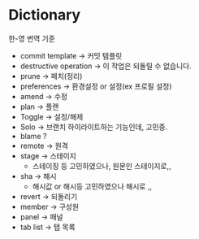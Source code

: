 # Dictionary

한-영 번역 기준 





- commit template -> 커밋 템플릿
- destructive operation -> 이 작업은 되돌릴 수 없습니다.
- prune -> 페치(정리)
- preferences -> 환경설정 or 설정(ex 프로필 설정)
- amend -> 수정
- plan -> 플랜
- Toggle -> 설정/해제
- Solo -> 브랜치 하이라이트하는 기능인데, 고민중.
- blame ?
- remote -> 원격
- stage -> 스테이지
  - 스테이징 등 고민하였으나, 원문인 스테이지로,,
- sha -> 해시 
  - 해시값 or 해시등 고민하였으나 해시로 ,,
- revert -> 되돌리기
- member -> 구성원
- panel -> 패널
- tab list -> 탭 목록